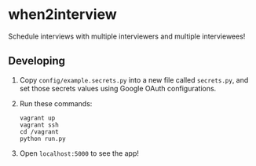 when2interview
==============

Schedule interviews with multiple interviewers and multiple interviewees!

Developing
----------

1. Copy `config/example.secrets.py` into a new file called `secrets.py`, and set those secrets values using Google OAuth configurations.
2. Run these commands:
    
    ```
    vagrant up
    vagrant ssh
    cd /vagrant
    python run.py
    ```

3. Open `localhost:5000` to see the app!



